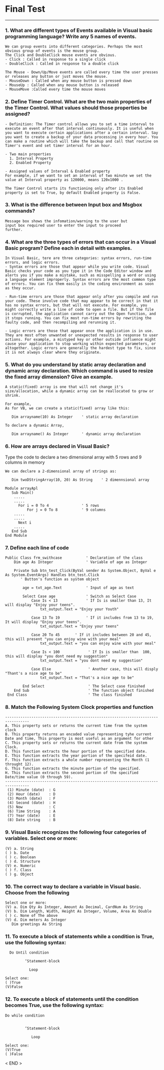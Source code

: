 # Final Test

***

### 1. What are different types of Events available in Visual basic programming language? Write any 5 names of events.
````````````````````````````````````````````````````````````
We can group events into different categories. Perhaps the most obvious group of events is the mouse group.
The Click and DoubleClick mouse events are obvious.
- Click : Called in response to a single click
- DoubleClick : Called in response to a double click

The Mouse - Down/Up/Move events are called every time the user presses or releases any button or just moves the mouse.
- MouseDown : Called when any mouse button is pressed down
- MouseUp : Called when any mouse button is released
- MouseMove :Called every time the mouse moves
````````````````````````````````````````````````````````````

### 2. Define Timer Control. What are the two main properties of the Timer Control. What values should those properties be assigned?
````````````````````````````````````````````````````````````
- Definition: The Timer control allows you to set a time interval to execute an event after that interval continuously. It is useful when you want to execute certain applications after a certain interval. Say you want to create a backup of your data processing in every hour. You can make a routine which will take the backup and call that routine on Timer's event and set timer interval for an hour.

- Two main properties  
  1. Interval Property
  2. Enabled Property 
  
- Assigned values of Interval & Enabled property
For example, if we want to set an interval of two minute we set the value at Interval property as 120000, means 120x1000 .

The Timer Control starts its functioning only after its Enabled property is set to True, by default Enabled property is False.
````````````````````````````````````````````````````````````


### 3. What is the difference between Input box and Msgbox commands?
````````````````````````````````````````````````````````````
Message box shows the infomation/warning to the user but 
input box required user to enter the input to proceed 
further.
````````````````````````````````````````````````````````````


### 4. What are the three types of errors that can occur in a Visual Basic program? Define each in detail with examples.
````````````````````````````````````````````````````````````
In Visual Basic, tere are three categories: syntax errors, run-time errors, and logic errors.
- Syntax errors are those that appear while you write code. Visual Basic checks your code as you type it in the Code Editor window and alerts you if you make a mistake, such as misspelling a word or using a language element improperly. Syntax errors are the most common type of errors. You can fix them easily in the coding environment as soon as they occur.

- Run-time errors are those that appear only after you compile and run your code. These involve code that may appear to be correct in that it has no syntax errors, but that will not execute. For example, you might correctly write a line of code to open a file. But if the file is corrupted, the application cannot carry out the Open function, and it stops running. You can fix most run-time errors by rewriting the faulty code, and then recompiling and rerunning it.

- Logic errors are those that appear once the application is in use. They are most often unwanted or unexpected results in response to user actions. For example, a mistyped key or other outside influence might cause your application to stop working within expected parameters, or altogether. Logic errors are generally the hardest type to fix, since it is not always clear where they originate.

````````````````````````````````````````````````````````````


### 5. What do you understand by static array declaration and dynamic array declaration. Which command is used to resize the fixed array dimension? Give an example.
````````````````````````````````````````````````````````````
A static(fixed) array is one that will not change it's size/allocation, while a dynamic array can be reallocated to grow or shrink.

For example,
As for VB, we can create a static(fixed) array like this:

   Dim arrayname(10) As Integer    ' static array declaration

To declare a dynamic Array,      

   Dim arrayname() As Integer      ' dynamic array declaration

````````````````````````````````````````````````````````````



### 6. How are arrays declared in Visual Basic?
Type the code to declare a two dimensional array with 5 rows and 9 columns in memory
````````````````````````````````````````````````````````````
We can declare a 2-dimensional array of strings as:

   Dim twoDStringArray(10, 20) As String    ' 2 dimennsional array

Module arrayApl
   Sub Main()
    .....
    .....
      For i = 0 To 4               ' 5 rows
          For j = 0 To 8           ' 9 columns
    .....
    .....
      Next i
    .....
   End Sub
End Module

````````````````````````````````````````````````````````````



### 7. Define each line of code
````````````````````````````````````````````````````````````
Public Class frm_swithcase           ' Declaration of the class
    Dim age As Integer               ' Variable of age as Integer
    
    Private Sub btn_test_Click(ByVal sender As System.Object, ByVal e As System.EventArgs) Handles btn_test.Click
       ' Button's function as system object
       
        age = txt_age.Text           ' Input of age as text      
        
        Select Case age              ' Switch as Select Case
            Case Is < 13             ' If Is is smaller than 13, It will display "Enjoy your teens". 
                txt_output.Text = "Enjoy your Youth"
                
            Case 13 To 19            ' If it includes from 13 to 19, It will display "Enjoy your teens".
                txt_output.Text = "Enjoy your teens"
                
            Case 20 To 45       ' If it includes between 20 and 45, this will present "you can enjoy wine with your meal"
                txt_output.Text = "you can enjoy wine with your meal"
                
            Case Is < 100             ' If Is is smaller than  100, this will display "you dont need my suggestion"
                txt_output.Text = "you dont need my suggestion"
                
            Case Else                 ' Another case, this will disply "Thant's a nice age to be"
                txt_output.Text = "That's a nice age to be"
                
        End Select                    ' The Select case finished
    End Sub                           ' The function object finished
 End Class                            ' The class finished
````````````````````````````````````````````````````````````

### 8. Match the Following System Clock properties and function
```````````````````````````````````````````````````````````````````````````
---------------------------------------------------------------------------------
A. This property sets or returns the current time from the system clock
B. This property returns an encoded value representing tyhe current Date and time, This property is most useful as an argument for other
C. This property sets or returns the current date from the system Clock.
D. This function extracts the hour portion of the specified date.
E. This function extracts the year portion of the specifeid date.
F. This function extracts a whole number representing the Month (1 throught 12).
G. This function extracts the minute portion of the specified.
H. This function extracts the second portion of the specified Date/time value (0 through 59).
---------------------------------------------------------------------------------
 (1) Minute (date)  : G
 (2) Hour (date)    : D
 (3) Month (date)   : F
 (4) Second (date)  : H
 (5) Now            : C
 (6) Time String    : A
 (7) Year (date)    : E
 (8) Date string    : B
```````````````````````````````````````````````````````````````````````````



### 9. Visual Basic recognizes the following four categories of variables. Select one or more:
``````````````````````````
(V) a. String
( ) b. Date
( ) c. Boolean
( ) d. Structure
(V) e. Numeric
( ) f. Class
( ) g. Object
``````````````````````````


### 10. The correct way to declare a variable in Visual basic. Choose from the following
````````````````````````````````````````````````````
Select one or more:
(V) a. Dim Qty As Integer, Amount As Decimal, CardNum As String
(V) b. Dim Length, Width, Height As Integer, Volume, Area As Double
( ) c. None of The above
(V) d. Dim meters As Integer
   Dim greetings As String
````````````````````````````````````````````````````



### 11. To execute a block of statements while a condition is True, use the following syntax:
 
`````````````````````````````````````````````````
  Do Until condition

         ‘Statement-block

           Loop
`````````````````````````````````````````````````
       
```````````````````
Select one:
( )True
(V)False
```````````````````


### 12. To execute a block of statements until the condition becomes True, use the following syntax:

`````````````````````````````````````````````````
Do while condition


         ‘Statement-block

            Loop

`````````````````````````````````````````````````      

``````````````````
Select one:
(V)True
( )False 
``````````````````


< END >

